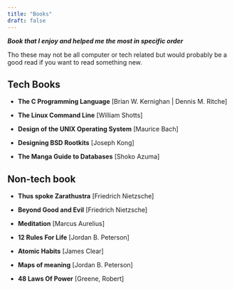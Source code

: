 ```yaml
---
title: "Books"
draft: false
---
```

***Book that I enjoy and helped me the most in specific order***

Tho these may not be all computer or tech related but would probably 
be a good read if you want to read something new.  

## Tech Books
* **The C Programming Language** [Brian W. Kernighan | Dennis M. Ritche]

* **The Linux Command Line** [William Shotts]

* **Design of the UNIX Operating System** [Maurice Bach]

* **Designing BSD Rootkits** [Joseph Kong]

* **The Manga Guide to Databases** [Shoko Azuma]

## Non-tech book
* **Thus spoke Zarathustra** [Friedrich Nietzsche]

* **Beyond Good and Evil** [Friedrich Nietzsche]

* **Meditation** [Marcus Aurelius]

* **12 Rules For Life** [Jordan B. Peterson]

* **Atomic Habits** [James Clear]

* **Maps of meaning** [Jordan B. Peterson]

* **48 Laws Of Power** [Greene, Robert]



